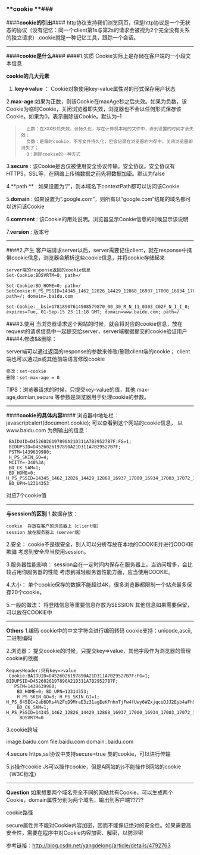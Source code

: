 

### **cookie **###

####**cookie的引出**####
http协议支持我们浏览网页，但是http协议是一个无状态的协议（没有记忆：同一个client第1s与第2s的请求会被视为2个完全没有关系的独立请求）.cookie就是一种记忆工具，跟踪一个会话。

------------------------------------------------------------------------------------------------------------------

####**cookie是什么**####
####1.实质
Cookie实际上是存储在客户端的一小段文本信息

**cookie的几大元素**
1. **key=>value** ： Cookie对象使用key-value属性对的形式保存用户状态

2.**max-age**:如果为正数，则该Cookie在maxAge秒之后失效。如果为负数，该Cookie为临时Cookie，关闭浏览器即失效，浏览器也不会以任何形式保存该Cookie。如果为0，表示删除该Cookie。默认为–1

> 		正数：在XXX秒后失效，会持久化，写在计算机本地的文件中，直到设置的时间才会失效；
> 		负数：是临时cookie，不写文件持久化，但会记录在浏览器的内存中，关闭浏览器即消失了； 	
> 	    0：删除cookie的一种方式


3.**secure** :  该Cookie是否仅被使用安全协议传输。安全协议。安全协议有HTTPS，SSL等，在网络上传输数据之前先将数据加密。默认为false

4.**path ** :  如果设置为“/”，则本域名下contextPath都可以访问该Cookie

5.**domain** :  如果设置为“.google.com”，则所有以“google.com”结尾的域名都可以访问该Cookie

 6.**comment** :  该Cookie的用处说明。浏览器显示Cookie信息的时候显示该说明

7.**version** :  版本号
 

------------------------------------------------------------------------------------------------------------------


####2.产生
客户端请求server以后，server需要记住client，就在response中携带cookie信息，浏览器会解析这些cookie信息，并将cookie存储起来

    server端的response返回的cookie信息
    Set-Cookie:BDSVRTM=8; path=/
    
    Set-Cookie:BD_HOME=0; path=/           SetCookie:H_PS_PSSID=14345_1462_12826_14429_12868_16937_17000_16934_17003_17072_15747_12430_13932_16969_16867_17051; path=/; domain=.baidu.com
    
    Set-Cookie:__bsi=17818907614508579870_00_30_R_N_11_0303_C02F_N_I_I_0; expires=Tue, 01-Sep-15 23:11:18 GMT; domain=www.baidu.com; path=/

####3.使用
当浏览器请求这个网站的时候，就会将对应的cookie信息，放在request的请求信息中一起提交给server，server端根据提交的cookie验证用户
####4.修改&&删除：

server端可以通过返回的response的参数来修改/删除client端的cookie；
client端也可以通过js或其他前端语言修改cookie


    修改：set-cookie
    删除：set-max-age = 0

TIPS：浏览器请求的时候，只提交key-value的值，其他 max-age,domian,secure 等参数是浏览器用于处理cookie的参数。

------------------------------------------------------------------------------------------------------------------

####**cookie的具体内容**####
浏览器中地址栏：javascript:alert(document.cookie); 可以查看到这个网站的cookie信息，
 以www.baidu.com 为例输出的信息：
 

     BAIDUID=D4526026197890A21D311A7B29527B7F:FG=1;    
     BIDUPSID=D4526026197890A21D311A7B29527B7F; 
     PSTM=1439639980; 
     H_PS_SKIN_GO=4; 
     MCITY=-340%3A;
     BD_CK_SAM=1; 
	 BD_HOME=0;          H_PS_PSSID=14345_1462_12826_14429_12868_16937_17000_16934_17003_17072_15747_12430_13932_16969_16867_17051;
     BD_UPN=12314353
对应7个cookie值

------------------------------------------------------------------------------------------------------------------

**与session的区别**
1.数据存放：

    cookie  存放在客户的浏览器上（client端）
    session 放在服务器上（server端）

2.安全：
cookie不是很安全，别人可以分析存放在本地的COOKIE并进行COOKIE欺骗
   考虑到安全应当使用session。

3.服务器性能影响：
session会在一定时间内保存在服务器上。当访问增多，会比较占用你服务器的性能
   考虑到减轻服务器性能方面，应当使用COOKIE。

4.大小：
单个cookie保存的数据不能超过4K，很多浏览器都限制一个站点最多保存20个cookie。

5.一般的做法：
   将登陆信息等重要信息存放为SESSION
   其他信息如果需要保留，可以放在COOKIE中

------------------------------------------------------------------------------------------------------------------
**Others**
1.编码
cookie中的中文字符会进行编码转码
cookie支持：unicode,ascii,二进制编码


2.浏览器：
提交cookie的时候，只提交key=>value，其他字段作为浏览器的管理cookie的依据

    RequesHeader:只有key=>value
     Cookie:BAIDUID=D4526026197890A21D311A7B29527B7F:FG=1;     BIDUPSID=D4526026197890A21D311A7B29527B7F;
       PSTM=1439639980;
        BD_HOME=0; BD_UPN=12314353; 
        H_PS_SKIN_GO=8; H_PS_SKIN_GI=1; H_PS_645EC=2ab6DRs4%2FqD9MraE3z31agEeKFnhnTjFw4fUwy6WZxjqcuDJJ2Eyb4aFh9I; 
        BD_CK_SAM=1; H_PS_PSSID=14345_1462_12826_14429_12868_16937_17000_16934_17003_17072_15747_12430_13932_16969_16867_17051;
         BDSVRTM=0

3.cookie跨域

image.baidu.com
file.baidu.com
domain:.baidu.com

4.secure
https,ssl协议中支持secure=true 类的cookie，可以进行传输

5.js操作cookie
Js可以操作cookie，但是A网站的js不能操作B网站的cookie（W3C标准）


------------------------------------------------------------------------------------------------------------------
**Question**
如果想要两个域名完全不同的网站共有Cookie，可以生成两个Cookie，domain属性分别为两个域名，输出到客户端?????	

cookie路径

secure属性并不能对Cookie内容加密，因而不能保证绝对的安全性。如果需要高安全性，需要在程序中对Cookie内容加密、解密，以防泄密





参考链接：http://blog.csdn.net/yangdelong/article/details/4792763

